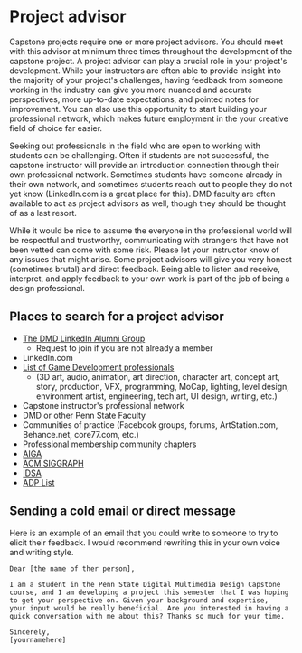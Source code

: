 # Project advisor

Capstone projects require one or more project advisors. You should meet with this advisor at minimum three times throughout the development of the capstone project. A project advisor can play a crucial role in your project's development. While your instructors are often able to provide insight into the majority of your project's challenges, having feedback from someone working in the industry can give you more nuanced and accurate perspectives, more up-to-date expectations, and pointed notes for improvement. You can also use this opportunity to start building your professional network, which makes future employment in the your creative field of choice far easier.

Seeking out professionals in the field who are open to working with students can be challenging. Often if students are not successful, the capstone instructor will provide an introduction connection through their own professional network. Sometimes students have someone already in their own network, and sometimes students reach out to people they do not yet know (LinkedIn.com is a great place for this). DMD faculty are often available to act as project advisors as well, though they should be thought of as a last resort. 

While it would be nice to assume the everyone in the professional world will be respectful and trustworthy, communicating with strangers that have not been vetted can come with some risk. Please let your instructor know of any issues that might arise. Some project advisors will give you very honest (sometimes brutal) and direct feedback. Being able to listen and receive, interpret, and apply feedback to your own work is part of the job of being a design professional.

## Places to search for a project advisor

* [The DMD LinkedIn Alumni Group](https://www.linkedin.com/groups/12200300/)
  * Request to join if you are not already a member
* LinkedIn.com
* [List of Game Development professionals](https://docs.google.com/spreadsheets/d/e/2PACX-1vRYveFAl_GuvBo0iuy3EvgPm0fWAGci-Z8e5CZ6hoYz9n8gcoK4dgE0RML-x0pWqRNjGqte-V7phtqB/pubhtml)
  * (3D art, audio, animation, art direction, character art, concept art, story, production, VFX, programming, MoCap, lighting, level design, environment artist, engineering, tech art, UI design, writing, etc.)
* Capstone instructor's professional network
* DMD or other Penn State Faculty
* Communities of practice (Facebook groups, forums, ArtStation.com, Behance.net, core77.com, etc.)
* Professional membership community chapters
 * [AIGA](https://www.aiga.org/)
 * [ACM SIGGRAPH](https://www.siggraph.org/)
 * [IDSA](https://www.idsa.org/)
* [ADP List](https://adplist.org/)

## Sending a cold email or direct message

Here is an example of an email that you could write to someone to try to elicit their feedback. I would recommend rewriting this in your own voice and writing style.

```
Dear [the name of ther person],

I am a student in the Penn State Digital Multimedia Design Capstone 
course, and I am developing a project this semester that I was hoping 
to get your perspective on. Given your background and expertise, 
your input would be really beneficial. Are you interested in having a 
quick conversation with me about this? Thanks so much for your time.

Sincerely,
[yournamehere]

```
